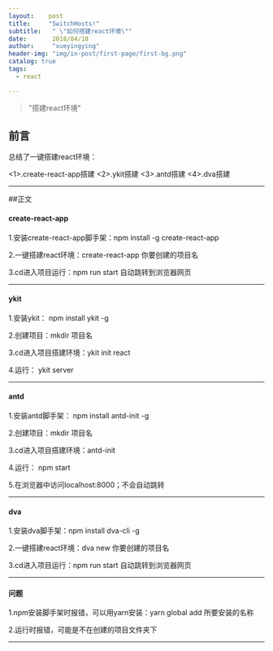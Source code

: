 ```yaml
---
layout:    post
title:     "SwitchHosts!"
subtitle:   " \"如何搭建react环境\""
date:       2018/04/18
author:     "xueyingying"
header-img: "img/in-post/first-page/first-bg.png"
catalog: true
tags:
  - react

---
```


> "搭建react环境"

## 前言

总结了一键搭建react环境：

<1>.create-react-app搭建
<2>.ykit搭建
<3>.antd搭建
<4>.dva搭建

---

##正文

#### create-react-app

1.安装create-react-app脚手架：npm  install -g  create-react-app

2.一键搭建react环境：create-react-app 你要创建的项目名

3.cd进入项目运行：npm run start 自动跳转到浏览器网页

---

#### ykit

1.安装ykit： npm install ykit -g

2.创建项目：mkdir 项目名

3.cd进入项目搭建环境：ykit init react

4.运行： ykit server

---

#### antd

1.安装antd脚手架： npm install antd-init -g

2.创建项目：mkdir 项目名

3.cd进入项目搭建环境：antd-init

4.运行： npm start

5.在浏览器中访问localhost:8000；不会自动跳转

---

#### dva

1.安装dva脚手架：npm  install dva-cli -g

2.一键搭建react环境：dva new 你要创建的项目名

3.cd进入项目运行：npm run start 自动跳转到浏览器网页

---

#### 问题

1.npm安装脚手架时报错，可以用yarn安装：yarn global add 所要安装的名称

2.运行时报错，可能是不在创建的项目文件夹下

---
